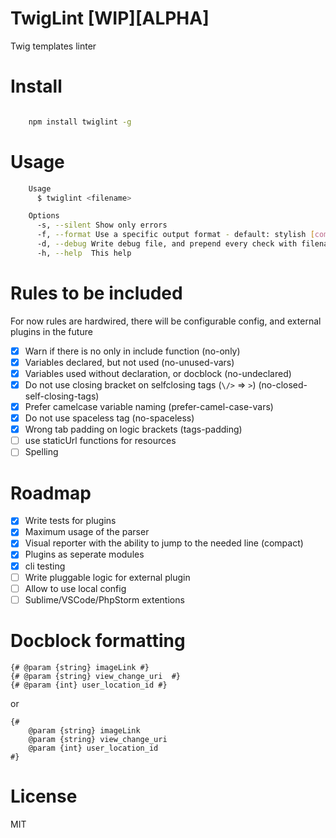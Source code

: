 # TwigLint [WIP][ALPHA]

Twig templates linter

# Install

```bash

    npm install twiglint -g

```

# Usage

```bash
    Usage
      $ twiglint <filename>

    Options
      -s, --silent Show only errors
      -f, --format Use a specific output format - default: stylish [compact]
      -d, --debug Write debug file, and prepend every check with filename
      -h, --help  This help
```

# Rules to be included

For now rules are hardwired, there will be configurable config, and external plugins in the future

- [x] Warn if there is no only in include function (no-only)
- [x] Variables declared, but not used (no-unused-vars)
- [x] Variables used without declaration, or docblock (no-undeclared)
- [x] Do not use closing bracket on selfclosing tags (`\/>`  => `>`) (no-closed-self-closing-tags)
- [x] Prefer camelcase variable naming (prefer-camel-case-vars)
- [x] Do not use spaceless tag (no-spaceless)
- [x] Wrong tab padding on logic brackets (tags-padding)
- [ ] use staticUrl functions for resources
- [ ] Spelling

# Roadmap

- [x] Write tests for plugins
- [x] Maximum usage of the parser
- [x] Visual reporter with the ability to jump to the needed line (compact)
- [x] Plugins as seperate modules
- [x] cli testing
- [ ] Write pluggable logic for external plugin
- [ ] Allow to use local config
- [ ] Sublime/VSCode/PhpStorm extentions

# Docblock formatting

    {# @param {string} imageLink #}
    {# @param {string} view_change_uri  #}
    {# @param {int} user_location_id #}

or

    {# 
        @param {string} imageLink
        @param {string} view_change_uri 
        @param {int} user_location_id 
    #}

# License

MIT